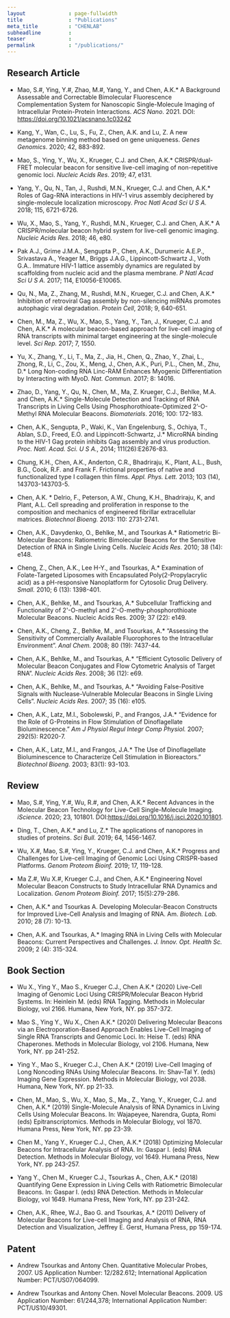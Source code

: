 ```yaml
---
layout              : page-fullwidth
title               : "Publications"
meta_title          : "CHENLAB"
subheadline         : 
teaser              : 
permalink           : "/publications/"
---
```


## Research Article


* Mao, S.#, Ying, Y.#, Zhao, M.#, Yang, Y., and Chen, A.K.\* A Background Assessable and Correctable Bimolecular Fluorescence Complementation System for Nanoscopic Single-Molecule Imaging of Intracellular Protein-Protein Interactions. *ACS Nano*. 2021. DOI: https://doi.org/10.1021/acsnano.1c03242

* Kang, Y., Wan, C., Lu, S., Fu, Z., Chen, A.K. and Lu, Z. A new metagenome binning method based on gene uniqueness. *Genes Genomics*. 2020; 42, 883-892.

*  Mao, S., Ying, Y., Wu, X., Krueger, C.J. and Chen, A.K.\* CRISPR/dual-FRET molecular beacon for sensitive live-cell imaging of non-repetitive genomic loci. *Nucleic Acids Res*. 2019; 47, e131.

* Yang, Y., Qu, N., Tan, J., Rushdi, M.N., Krueger, C.J. and Chen, A.K.\* Roles of Gag-RNA interactions in HIV-1 virus assembly deciphered by single-molecule localization microscopy. *Proc Natl Acad Sci U S A.* 2018; 115, 6721-6726.

* Wu, X., Mao, S., Yang, Y., Rushdi, M.N., Krueger, C.J. and Chen, A.K.\* A CRISPR/molecular beacon hybrid system for live-cell genomic imaging. *Nucleic Acids Res.* 2018; 46, e80.

* Pak A.J., Grime J.M.A., Sengupta P., Chen, A.K., Durumeric A.E.P., Srivastava A., Yeager M., Briggs J.A.G., Lippincott-Schwartz J., Voth G.A.. Immature HIV-1 lattice assembly dynamics are regulated by scaffolding from nucleic acid and the plasma membrane. *P Natl Acad Sci U S A.* 2017; 114, E10056-E10065.

* Qu, N., Ma, Z., Zhang, M., Rushdi, M.N., Krueger, C.J. and Chen, A.K.\* Inhibition of retroviral Gag assembly by non-silencing miRNAs promotes autophagic viral degradation. *Protein Cell*, 2018; 9, 640-651.

* Chen, M., Ma, Z., Wu, X., Mao, S., Yang, Y., Tan, J., Krueger, C.J. and Chen, A.K.\* A molecular beacon-based approach for live-cell imaging of RNA transcripts with minimal target engineering at the single-molecule level. *Sci Rep.* 2017; 7, 1550.

* Yu, X., Zhang, Y., Li, T., Ma, Z., Jia, H., Chen, Q., Zhao, Y., Zhai, L., Zhong, R., Li, C., Zou, X., Meng, J., Chen, A.K., Puri, P.L., Chen, M., Zhu, D.\* Long Non-coding RNA Linc-RAM Enhances Myogenic Differentiation by Interacting with MyoD. *Nat. Commun.* 2017; 8: 14016.

* Zhao, D., Yang, Y., Qu, N., Chen, M., Ma, Z. Krueger, C.J., Behlke, M.A. and Chen, A.K.\* Single-Molecule Detection and Tracking of RNA Transcripts in Living Cells Using Phosphorothioate-Optimized 2’-O-Methyl RNA Molecular Beacons. *Biomaterials*. 2016; 100: 172-183. 

* Chen, A.K., Sengupta, P., Waki, K., Van Engelenburg, S., Ochiya, T., Ablan, S.D., Freed, E.O. and Lippincott-Schwartz, J.\* MicroRNA binding to the HIV-1 Gag protein inhibits Gag assembly and virus production. *Proc. Natl. Acad. Sci. U S A.*, 2014; 111(26):E2676-83.

* Chung, K.H., Chen, A.K., Anderton, C.R., Bhadriraju, K., Plant, A.L., Bush, B.G., Cook, R.F. and Frank F. Frictional properties of native and functionalized type I collagen thin films. *Appl. Phys. Lett.* 2013; 103 (14), 143703-143703-5.

* Chen, A.K. \* Delrio, F., Peterson, A.W., Chung, K.H., Bhadriraju, K, and Plant, A.L. Cell spreading and proliferation in response to the composition and mechanics of engineered fibrillar extracellular matrices. *Biotechnol Bioeng.* 2013: 110: 2731-2741.

* Chen, A.K., Davydenko, O., Behlke, M., and Tsourkas A.\* Ratiometric Bi-Molecular Beacons: Ratiometric Bimolecular Beacons for the Sensitive Detection of RNA in Single Living Cells. *Nucleic Acids Res.* 2010; 38 (14): e148.

* Cheng, Z., Chen, A.K., Lee H-Y., and Tsourkas, A.\* Examination of Folate-Targeted Liposomes with Encapsulated Poly(2-Propylacrylic acid) as a pH-responsive Nanoplatform for Cytosolic Drug Delivery. *Small.* 2010; 6 (13): 1398-401.

* Chen, A.K., Behlke, M., and Tsourkas, A.\* Subcellular Trafficking and Functionality of 2'-O-methyl and 2'-O-methy-phosphorothioate Molecular Beacons. Nucleic Acids Res. 2009; 37 (22): e149.

* Chen, A.K., Cheng, Z., Behlke, M., and Tsourkas, A.\* “Assessing the Sensitivity of Commercially Available Fluorophores to the Intracellular Environment”. *Anal Chem.* 2008; 80 (19): 7437-44.

* Chen, A.K., Behlke, M., and Tsourkas, A.\* “Efficient Cytosolic Delivery of Molecular Beacon Conjugates and Flow Cytometric Analysis of Target RNA”. *Nucleic Acids Res*. 2008; 36 (12): e69.

* Chen, A.K., Behlke, M., and Tsourkas, A.\* “Avoiding False-Positive Signals with Nuclease-Vulnerable Molecular Beacons in Single Living Cells”. *Nucleic Acids Res.* 2007; 35 (16): e105.

* Chen, A.K., Latz, M.I., Sobolewski, P., and Frangos, J.A.\* “Evidence for the Role of G-Proteins in Flow Stimulation of Dinoflagellate Bioluminescence.” *Am J Physiol Regul Integr Comp Physiol.* 2007; 292(5): R2020-7.

* Chen, A.K., Latz, M.I., and Frangos, J.A.\* The Use of Dinoflagellate Bioluminescence to Characterize Cell Stimulation in Bioreactors.” *Biotechnol Bioeng.* 2003; 83(1): 93-103.


## Review


* Mao, S.#, Ying, Y.#, Wu, R.#, and Chen, A.K.\* Recent Advances in the Molecular Beacon Technology for Live-Cell Single-Molecule Imaging. *iScience*. 2020; 23, 101801. DOI:https://doi.org/10.1016/j.isci.2020.101801.

*  Ding, T., Chen, A.K.\* and Lu, Z.\* The applications of nanopores in studies of proteins. *Sci Bull.* 2019; 64, 1456-1467.

* Wu, X.#, Mao, S.#, Ying, Y., Krueger, C.J. and Chen, A.K.\* Progress and Challenges for Live-cell Imaging of Genomic Loci Using CRISPR-based Platforms. *Genom Proteom Bioinf.* 2019; 17, 119-128.

* Ma Z.#, Wu X.#, Krueger C.J., and Chen, A.K.\* Engineering Novel Molecular Beacon Constructs to Study Intracellular RNA Dynamics and Localization. *Genom Proteom Bioinf.* 2017; 15(5):279-286.

* Chen, A.K.\* and Tsourkas A. Developing Molecular-Beacon Constructs for Improved Live-Cell Analysis and Imaging of RNA. Am. *Biotech. Lab.* 2010; 28 (7): 10-13.

* Chen, A.K. and Tsourkas, A.\* Imaging RNA in Living Cells with Molecular Beacons: Current Perspectives and Challenges. *J. Innov. Opt. Health Sc.* 2009; 2 (4): 315-324.


## Book Section


* Wu X., Ying Y., Mao S., Krueger C.J., Chen A.K.\* (2020) Live-Cell Imaging of Genomic Loci Using CRISPR/Molecular Beacon Hybrid Systems. In: Heinlein M. (eds) RNA Tagging. Methods in Molecular Biology, vol 2166. Humana, New York, NY. pp 357-372.

* Mao S., Ying Y., Wu X., Chen A.K.\* (2020) Delivering Molecular Beacons via an Electroporation-Based Approach Enables Live-Cell Imaging of Single RNA Transcripts and Genomic Loci. In: Heise T. (eds) RNA Chaperones. Methods in Molecular Biology, vol 2106. Humana, New York, NY. pp 241-252.

* Ying Y., Mao S., Krueger C.J., Chen A.K.\* (2019) Live-Cell Imaging of Long Noncoding RNAs Using Molecular Beacons. In: Shav-Tal Y. (eds) Imaging Gene Expression. Methods in Molecular Biology, vol 2038. Humana, New York, NY. pp 21-33.

* Chen, M., Mao, S., Wu, X., Mao, S., Ma., Z., Yang, Y., Krueger, C.J. and Chen, A.K.\* (2019) Single-Molecule Analysis of RNA Dynamics in Living Cells Using Molecular Beacons. In: Wajapeyee, Narendra, Gupta, Romi (eds) Epitranscriptomics. Methods in Molecular Biology, vol 1870. Humana Press, New York, NY. pp 23-39.

* Chen M., Yang Y., Krueger C.J., Chen, A.K.\* (2018) Optimizing Molecular Beacons for Intracellular Analysis of RNA. In: Gaspar I. (eds) RNA Detection. Methods in Molecular Biology, vol 1649. Humana Press, New York, NY. pp 243-257.

* Yang Y., Chen M., Krueger C.J., Tsourkas A., Chen, A.K.\* (2018) Quantifying Gene Expression in Living Cells with Ratiometric Bimolecular Beacons. In: Gaspar I. (eds) RNA Detection. Methods in Molecular Biology, vol 1649. Humana Press, New York, NY. pp 231-242.

* Chen, A.K., Rhee, W.J., Bao G. and Tsourkas, A.\* (2011) Delivery of Molecular Beacons for Live-cell Imaging and Analysis of RNA, RNA Detection and Visualization, Jeffrey E. Gerst, Humana Press, pp 159-174.

## Patent


* Andrew Tsourkas and Antony Chen. Quantitative Molecular Probes, 2007. US Application Number: 12/282.612; International Application Number: PCT/US07/064099.

* Andrew Tsourkas and Antony Chen. Novel Molecular Beacons. 2009. US Application Number: 61/244,378; International Application Number: PCT/US10/49301.